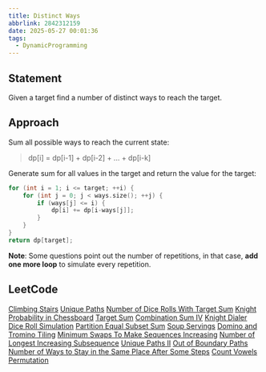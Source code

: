 ```yaml
---
title: Distinct Ways
abbrlink: 2842312159
date: 2025-05-27 00:01:36
tags:
  - DynamicProgramming
---
```

## Statement
Given a target find a number of distinct ways to reach the target.

## Approach
Sum all possible ways to reach the current state:
> dp\[i] = dp\[i-1] + dp\[i-2] + ... + dp\[i-k]

Generate sum for all values in the target and return the value for the target:
```cpp
for (int i = 1; i <= target; ++i) {
    for (int j = 0; j < ways.size(); ++j) {
        if (ways[j] <= i) {
            dp[i] += dp[i-ways[j]];
        }
    }
}
return dp[target];
```

**Note**:
Some questions point out the number of repetitions, in that case, **add one more loop** to simulate every repetition.

<!--more-->
## LeetCode
[Climbing Stairs](https://leetcode.com/problems/climbing-stairs/)
[Unique Paths](https://leetcode.com/problems/unique-paths/)
[Number of Dice Rolls With Target Sum](https://leetcode.com/problems/number-of-dice-rolls-with-target-sum/)
[Knight Probability in Chessboard](https://leetcode.com/problems/knight-probability-in-chessboard/)
[Target Sum](https://leetcode.com/problems/target-sum/)
[Combination Sum IV](https://leetcode.com/problems/combination-sum-iv/)
[Knight Dialer](https://leetcode.com/problems/knight-dialer/)
[Dice Roll Simulation](https://leetcode.com/problems/dice-roll-simulation/)
[Partition Equal Subset Sum](https://leetcode.com/problems/partition-equal-subset-sum/)
[Soup Servings](https://leetcode.com/problems/soup-servings/)
[Domino and Tromino Tiling](https://leetcode.com/problems/domino-and-tromino-tiling/)
[Minimum Swaps To Make Sequences Increasing](https://leetcode.com/problems/minimum-swaps-to-make-sequences-increasing/)
[Number of Longest Increasing Subsequence](https://leetcode.com/problems/number-of-longest-increasing-subsequence/)
[Unique Paths II](https://leetcode.com/problems/unique-paths-ii/)
[Out of Boundary Paths](https://leetcode.com/problems/out-of-boundary-paths/)
[Number of Ways to Stay in the Same Place After Some Steps](https://leetcode.com/problems/number-of-ways-to-stay-in-the-same-place-after-some-steps/)
[Count Vowels Permutation](https://leetcode.com/problems/count-vowels-permutation/)
